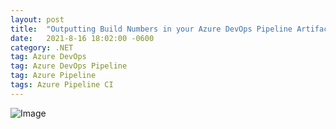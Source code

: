 ```yaml
---
layout: post
title:  "Outputting Build Numbers in your Azure DevOps Pipeline Artifacts"
date:   2021-8-16 18:02:00 -0600
category: .NET
tag: Azure DevOps
tag: Azure DevOps Pipeline
tag: Azure Pipeline
tags: Azure Pipeline CI
---
```


![Image](/images/ "")

